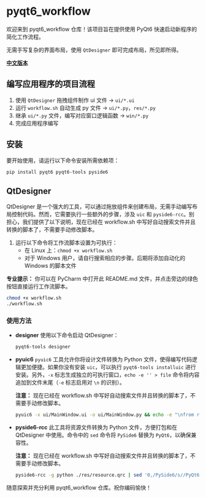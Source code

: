 # pyqt6_workflow

欢迎来到 pyqt6_workflow 仓库！该项目旨在提供使用 PyQt6 快速启动新程序的简化工作流程。

无需手写复杂的界面布局，使用 `QtDesigner` 即可完成布局，所见即所得。

**[中文版本](README_zh.md)**

## 编写应用程序的项目流程

1. 使用 `QtDesigner` 拖拽组件制作 ui 文件 -> `ui/*.ui`
2. 运行 `workflow.sh` 自动生成 py 文件 -> `ui/*.py`，`res/*.py`
3. 继承 `ui/*.py` 文件，编写对应窗口逻辑函数 -> `win/*.py`
4. 完成应用程序编写

## 安装

要开始使用，请运行以下命令安装所需依赖项：

```bash
pip install pyqt6 pyqt6-tools pyside6
```

## QtDesigner

QtDesigner 是一个强大的工具，可以通过拖放组件来创建布局，无需手动编写布局控制代码。然而，它需要执行一些额外的步骤，涉及 `uic` 和 `pyside6-rcc`。别担心，我们提供了以下说明，现在已经在 workflow.sh 中写好自动搜索文件并且转换的脚本了，不需要手动修改脚本。

1. 运行以下命令将工作流脚本设置为可执行：
   - 在 Linux 上：`chmod +x workflow.sh`
   - 对于 Windows 用户，请自行搜索相应的步骤。后期将添加自动化的 Windows 的脚本文件

**专业提示：** 你可以在 PyCharm 中打开此 README.md 文件，并点击旁边的绿色按钮直接运行工作流脚本。

```bash
chmod +x workflow.sh
./workflow.sh
```

### 使用方法

- **designer**
  使用以下命令启动 QtDesigner：

  ```bash
  pyqt6-tools designer
  ```

- **pyuic6**
  `pyuic6` 工具允许你将设计文件转换为 Python 文件，使得编写代码逻辑更加便捷。如果你没有安装 `uic`，可以执行 `pyqt6-tools installuic` 进行安装。另外，`-x` 标志生成独立的可执行窗口，`echo -e '' > file` 命令将内容追加到文件末尾（`-e` 标志启用对 `\n` 的识别）。

  **注意：** 现在已经在 workflow.sh 中写好自动搜索文件并且转换的脚本了，不需要手动修改脚本。

  ```bash
  pyuic6 -x ui/MainWindow.ui -o ui/MainWindow.py && echo -e "\nfrom res import resource_rc" >> ui/MainWindow.py
  ```

- **pyside6-rcc**
  此工具将资源文件转换为 Python 文件，方便打包和在 QtDesigner 中使用。命令中的 `sed` 命令将 `PySide6` 替换为 `PyQt6`，以确保兼容性。

  **注意：** 现在已经在 workflow.sh 中写好自动搜索文件并且转换的脚本了，不需要手动修改脚本。

  ```bash
  pyside6-rcc -g python ./res/resource.qrc | sed '0,/PySide6/s//PyQt6/' > ./res/resource_rc.py
  ```

随意探索并充分利用 pyqt6_workflow 仓库。祝你编码愉快！